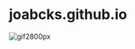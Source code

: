 # joabcks.github.io

![gif2800px](https://user-images.githubusercontent.com/87510107/180060767-055aa7ed-c9e8-478d-b4cc-b2950c31f017.gif)
